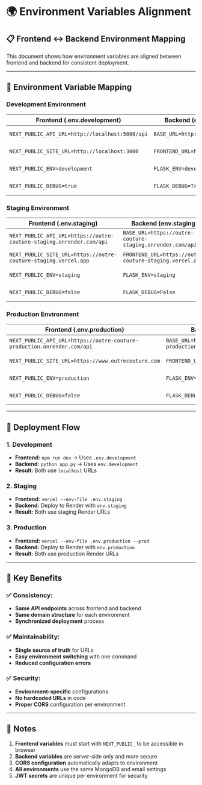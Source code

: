 # 🌍 Environment Variables Alignment

## 📋 **Frontend ↔ Backend Environment Mapping**

This document shows how environment variables are aligned between frontend and backend for consistent deployment.

---

## 🔄 **Environment Variable Mapping**

### **Development Environment**

| Frontend (.env.development) | Backend (env.development) | Purpose |
|------------------------------|---------------------------|---------|
| `NEXT_PUBLIC_API_URL=http://localhost:5000/api` | `BASE_URL=http://localhost:5000/api` | API endpoint |
| `NEXT_PUBLIC_SITE_URL=http://localhost:3000` | `FRONTEND_URL=http://localhost:3000` | Frontend URL |
| `NEXT_PUBLIC_ENV=development` | `FLASK_ENV=development` | Environment identifier |
| `NEXT_PUBLIC_DEBUG=true` | `FLASK_DEBUG=True` | Debug mode |

### **Staging Environment**

| Frontend (.env.staging) | Backend (env.staging) | Purpose |
|-------------------------|------------------------|---------|
| `NEXT_PUBLIC_API_URL=https://outre-couture-staging.onrender.com/api` | `BASE_URL=https://outre-couture-staging.onrender.com/api` | API endpoint |
| `NEXT_PUBLIC_SITE_URL=https://outre-couture-staging.vercel.app` | `FRONTEND_URL=https://outre-couture-staging.vercel.app` | Frontend URL |
| `NEXT_PUBLIC_ENV=staging` | `FLASK_ENV=staging` | Environment identifier |
| `NEXT_PUBLIC_DEBUG=false` | `FLASK_DEBUG=False` | Debug mode |

### **Production Environment**

| Frontend (.env.production) | Backend (env.production) | Purpose |
|----------------------------|---------------------------|---------|
| `NEXT_PUBLIC_API_URL=https://outre-couture-production.onrender.com/api` | `BASE_URL=https://outre-couture-production.onrender.com/api` | API endpoint |
| `NEXT_PUBLIC_SITE_URL=https://www.outrecouture.com` | `FRONTEND_URL=https://www.outrecouture.com` | Frontend URL |
| `NEXT_PUBLIC_ENV=production` | `FLASK_ENV=production` | Environment identifier |
| `NEXT_PUBLIC_DEBUG=false` | `FLASK_DEBUG=False` | Debug mode |

---

## 🚀 **Deployment Flow**

### **1. Development**
- **Frontend:** `npm run dev` → Uses `.env.development`
- **Backend:** `python app.py` → Uses `env.development`
- **Result:** Both use `localhost` URLs

### **2. Staging**
- **Frontend:** `vercel --env-file .env.staging`
- **Backend:** Deploy to Render with `env.staging`
- **Result:** Both use staging Render URLs

### **3. Production**
- **Frontend:** `vercel --env-file .env.production --prod`
- **Backend:** Deploy to Render with `env.production`
- **Result:** Both use production Render URLs

---

## 🔧 **Key Benefits**

### **✅ Consistency:**
- **Same API endpoints** across frontend and backend
- **Same domain structure** for each environment
- **Synchronized deployment** process

### **✅ Maintainability:**
- **Single source of truth** for URLs
- **Easy environment switching** with one command
- **Reduced configuration errors**

### **✅ Security:**
- **Environment-specific** configurations
- **No hardcoded URLs** in code
- **Proper CORS** configuration per environment

---

## 📝 **Notes**

1. **Frontend variables** must start with `NEXT_PUBLIC_` to be accessible in browser
2. **Backend variables** are server-side only and more secure
3. **CORS configuration** automatically adapts to environment
4. **All environments** use the same MongoDB and email settings
5. **JWT secrets** are unique per environment for security
